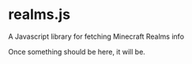 # realms.js
A Javascript library for fetching Minecraft Realms info

Once something should be here, it will be.
